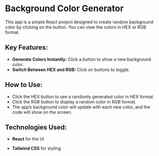 # Background Color Generator

This app is a simple React project designed to create random background color by clicking on the button. You can view the colors in HEX or RGB format.

## Key Features:

- **Generate Colors Instantly:** Click a button to show a new background color.
- **Switch Between HEX and RGB:** Click on buttons to toggle.

## How to Use:

- Click the HEX button to see a randomly generated color in HEX format.
- Click the RGB button to display a random color in RGB format.
- The app’s background color will update with each new color, and the code will show on the screen.

## Technologies Used:

- **React** for the UI

- **Tailwind CSS** for styling
